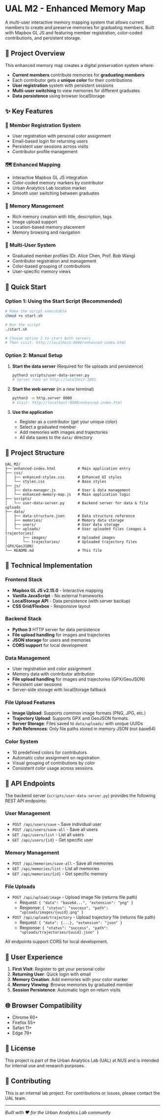 # UAL M2 - Enhanced Memory Map

A multi-user interactive memory mapping system that allows current members to create and preserve memories for graduating members. Built with Mapbox GL JS and featuring member registration, color-coded contributions, and persistent storage.

## 🎯 Project Overview

This enhanced memory map creates a digital preservation system where:
- **Current members** contribute memories for **graduating members**
- Each contributor gets a **unique color** for their contributions
- **User registration** system with persistent sessions
- **Multi-user switching** to view memories for different graduates
- **Data persistence** using browser localStorage

## ✨ Key Features

### 🎨 Member Registration System
- User registration with personal color assignment
- Email-based login for returning users
- Persistent user sessions across visits
- Contributor profile management

### 🗺️ Enhanced Mapping
- Interactive Mapbox GL JS integration
- Color-coded memory markers by contributor
- Urban Analytics Lab location marker
- Smooth user switching between graduates

### 📝 Memory Management
- Rich memory creation with title, description, tags
- Image upload support
- Location-based memory placement
- Memory browsing and navigation

### 👥 Multi-User System
- Graduated member profiles (Dr. Alice Chen, Prof. Bob Wang)
- Contributor registration and management
- Color-based grouping of contributions
- User-specific memory views

## 🚀 Quick Start

### Option 1: Using the Start Script (Recommended)

```bash
# Make the script executable
chmod +x start.sh

# Run the script
./start.sh

# Choose option 3 to start both servers
# Then visit: http://localhost:8000/enhanced-index.html
```

### Option 2: Manual Setup

1. **Start the data server** (Required for file uploads and persistence)
   ```bash
   python3 scripts/user-data-server.py
   # Server runs on http://localhost:3001
   ```

2. **Start the web server** (in a new terminal)
   ```bash
   python3 -m http.server 8000
   # Visit: http://localhost:8000/enhanced-index.html
   ```

3. **Use the application**
   - Register as a contributor (get your unique color)
   - Select a graduated member
   - Add memories with images and trajectories
   - All data saves to the `data/` directory

## 📁 Project Structure

```
UAL_M2/
├── enhanced-index.html          # Main application entry
├── css/
│   ├── enhanced-styles.css      # Enhanced UI styles
│   └── styles.css               # Base styles
├── js/
│   ├── data-manager.js          # User & data management
│   └── enhanced-memory-map.js   # Main application logic
├── scripts/
│   └── user-data-server.py      # Backend server for data & file uploads
├── data/
│   ├── data-structure.json      # Data structure reference
│   ├── memories/                # Memory data storage
│   ├── users/                   # User data storage
│   └── uploads/                 # User uploaded files (images & trajectories)
│       ├── images/              # Uploaded images
│       └── trajectories/        # Uploaded trajectory files (GPX/GeoJSON)
└── README.md                    # This file
```

## 🔧 Technical Implementation

### Frontend Stack
- **Mapbox GL JS v2.15.0** - Interactive mapping
- **Vanilla JavaScript** - No external frameworks
- **LocalStorage API** - Data persistence (with server backup)
- **CSS Grid/Flexbox** - Responsive layout

### Backend Stack
- **Python 3** HTTP server for data persistence
- **File upload handling** for images and trajectories
- **JSON storage** for users and memories
- **CORS support** for local development

### Data Management
- User registration and color assignment
- Memory data with contributor attribution
- **File upload handling** for images and trajectories (GPX/GeoJSON)
- Persistent user sessions
- Server-side storage with localStorage fallback

### File Upload Features
- **Image Upload**: Supports common image formats (PNG, JPG, etc.)
- **Trajectory Upload**: Supports GPX and GeoJSON formats
- **Server Storage**: Files saved to `data/uploads/` with unique UUIDs
- **Path References**: Only file paths stored in memory JSON (not base64)

### Color System
- 10 predefined colors for contributors
- Automatic color assignment on registration
- Visual grouping of contributions by color
- Consistent color usage across sessions

## 📡 API Endpoints

The backend server (`scripts/user-data-server.py`) provides the following REST API endpoints:

### User Management
- `POST /api/users/save` - Save individual user
- `POST /api/users/save-all` - Save all users
- `GET /api/users/list` - List all users
- `GET /api/users/{id}` - Get specific user

### Memory Management
- `POST /api/memories/save-all` - Save all memories
- `GET /api/memories/list` - List all memories
- `GET /api/memories/{id}` - Get specific memory

### File Uploads
- `POST /api/upload/image` - Upload image file (returns file path)
  - Request: `{ "data": "base64...", "extension": "png" }`
  - Response: `{ "status": "success", "path": "uploads/images/{uuid}.png" }`
- `POST /api/upload/trajectory` - Upload trajectory file (returns file path)
  - Request: `{ "data": {...}, "extension": "json" }`
  - Response: `{ "status": "success", "path": "uploads/trajectories/{uuid}.json" }`

All endpoints support CORS for local development.

## 🎨 User Experience

1. **First Visit**: Register to get your personal color
2. **Returning User**: Quick login with email
3. **Memory Creation**: Add memories with your color marker
4. **Memory Viewing**: Browse memories by graduated member
5. **Session Persistence**: Automatic login on return visits

## 🌐 Browser Compatibility

- Chrome 60+
- Firefox 55+
- Safari 11+
- Edge 79+

## 📄 License

This project is part of the Urban Analytics Lab (UAL) at NUS and is intended for internal use and research purposes.

## 🤝 Contributing

This is an internal lab project. For contributions or issues, please contact the UAL team.

---

*Built with ❤️ for the Urban Analytics Lab community*